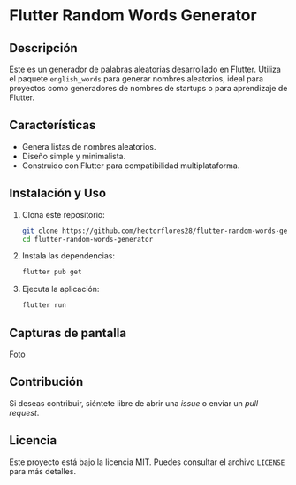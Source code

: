 # Flutter Random Words Generator

## Descripción
Este es un generador de palabras aleatorias desarrollado en Flutter. Utiliza el paquete `english_words` para generar nombres aleatorios, ideal para proyectos como generadores de nombres de startups o para aprendizaje de Flutter.

## Características
- Genera listas de nombres aleatorios.
- Diseño simple y minimalista.
- Construido con Flutter para compatibilidad multiplataforma.

## Instalación y Uso

1. Clona este repositorio:
   ```sh
   git clone https://github.com/hectorflores28/flutter-random-words-generator.git
   cd flutter-random-words-generator
   ```
2. Instala las dependencias:
   ```sh
   flutter pub get
   ```
3. Ejecuta la aplicación:
   ```sh
   flutter run
   ```

## Capturas de pantalla
[Foto](/)

## Contribución
Si deseas contribuir, siéntete libre de abrir una *issue* o enviar un *pull request*.

## Licencia
Este proyecto está bajo la licencia MIT. Puedes consultar el archivo `LICENSE` para más detalles.

